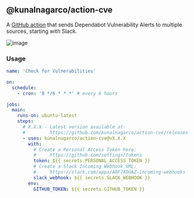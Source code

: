 ## @kunalnagarco/action-cve

A [GitHub action](https://github.com/features/actions) that sends Dependabot Vulnerability Alerts to multiple sources, starting with Slack.

![image](https://user-images.githubusercontent.com/2741371/129387647-f5fdead5-a002-4e3d-9d55-cb7ebe988ff1.png)


### Usage

```yaml
name: 'Check for Vulnerabilities'

on:
  schedule:
    - cron: '0 */6 * * *' # every 6 hours

jobs:
  main:
    runs-on: ubuntu-latest
    steps:
      # X.X.X - Latest version available at:
      #         https://github.com/kunalnagarco/action-cve/releases
      - uses: kunalnagarco/action-cve@vX.X.X
        with:
          # Create a Personal Access Token here:
          #     https://github.com/settings/tokens
          token: ${{ secrets.PERSONAL_ACCESS_TOKEN }}
          # Create a Slack Incoming Webhook URL:
          #     https://slack.com/apps/A0F7XDUAZ-incoming-webhooks
          slack_webhook: ${{ secrets.SLACK_WEBHOOK }}
        env:
          GITHUB_TOKEN: ${{ secrets.GITHUB_TOKEN }}
```
